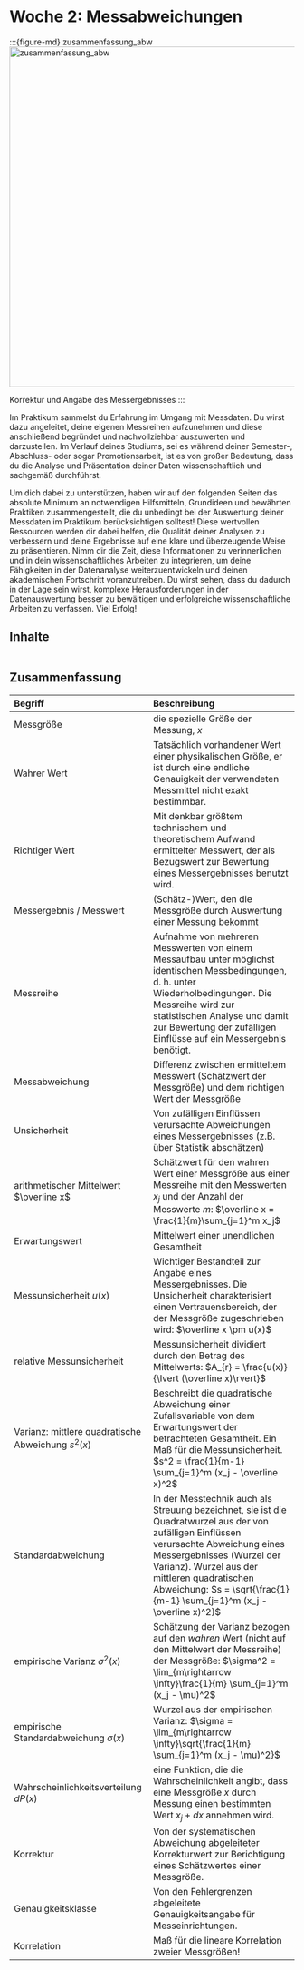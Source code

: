 # Woche 2: Messabweichungen

:::{figure-md} zusammenfassung_abw
<img src="draw/zusammenfassung_abw.jpg" alt="zusammenfassung_abw" width="600px" label = zusammenfassung_abw>

Korrektur und Angabe des Messergebnisses
:::

Im Praktikum sammelst du Erfahrung im Umgang mit Messdaten. Du wirst dazu angeleitet, deine eigenen Messreihen aufzunehmen und diese anschließend begründet und nachvollziehbar auszuwerten und darzustellen. Im Verlauf deines Studiums, sei es während deiner Semester-, Abschluss- oder sogar Promotionsarbeit, ist es von großer Bedeutung, dass du die Analyse und Präsentation deiner Daten wissenschaftlich und sachgemäß durchführst.

Um dich dabei zu unterstützen, haben wir auf den folgenden Seiten das absolute Minimum an notwendigen Hilfsmitteln, Grundideen und bewährten Praktiken zusammengestellt, die du unbedingt bei der Auswertung deiner Messdaten im Praktikum berücksichtigen solltest! Diese wertvollen Ressourcen werden dir dabei helfen, die Qualität deiner Analysen zu verbessern und deine Ergebnisse auf eine klare und überzeugende Weise zu präsentieren. Nimm dir die Zeit, diese Informationen zu verinnerlichen und in dein wissenschaftliches Arbeiten zu integrieren, um deine Fähigkeiten in der Datenanalyse weiterzuentwickeln und deinen akademischen Fortschritt voranzutreiben. Du wirst sehen, dass du dadurch in der Lage sein wirst, komplexe Herausforderungen in der Datenauswertung besser zu bewältigen und erfolgreiche wissenschaftliche Arbeiten zu verfassen. Viel Erfolg!

## Inhalte
```{tableofcontents}
```

## Zusammenfassung

| Begriff | Beschreibung |
|:--------------------|:----------------------------------------|
|Messgröße | die spezielle Größe der Messung, $x$ |
|Wahrer Wert | Tatsächlich vorhandener Wert einer physikalischen Größe, er ist durch eine endliche Genauigkeit der verwendeten Messmittel nicht exakt bestimmbar. |
|Richtiger Wert|Mit denkbar größtem technischem und theoretischem Aufwand ermittelter Messwert, der als Bezugswert zur Bewertung eines Messergebnisses benutzt wird. |
|Messergebnis / Messwert | (Schätz-)Wert, den die Messgröße durch Auswertung einer Messung bekommt|
|Messreihe|Aufnahme von mehreren Messwerten von einem Messaufbau unter möglichst identischen Messbedingungen, d. h. unter Wiederholbedingungen. Die Messreihe wird zur statistischen Analyse und damit zur Bewertung der zufälligen Einflüsse auf ein Messergebnis benötigt.|
|Messabweichung|Differenz zwischen ermitteltem Messwert (Schätzwert der Messgröße) und dem richtigen Wert der Messgröße|
|Unsicherheit|Von zufälligen Einflüssen verursachte Abweichungen eines Messergebnisses (z.B. über Statistik abschätzen)|
|arithmetischer Mittelwert $\overline x$ | Schätzwert für den wahren Wert einer Messgröße aus einer Messreihe mit den Messwerten $x_j$ und der Anzahl der Messwerte $m$: $\overline x = \frac{1}{m}\sum_{j=1}^m x_j$|
|Erwartungswert|Mittelwert einer unendlichen Gesamtheit|
|Messunsicherheit $u(x)$ | Wichtiger Bestandteil zur Angabe eines Messergebnisses. Die Unsicherheit charakterisiert einen Vertrauensbereich, der der Messgröße zugeschrieben wird: $\overline x \pm u(x)$ |
|relative Messunsicherheit | Messunsicherheit dividiert durch den Betrag des Mittelwerts: $A_{r} = \frac{u(x)}{\lvert (\overline x)\rvert}$| 
|Varianz: mittlere quadratische Abweichung $s^2(x)$ | Beschreibt die quadratische Abweichung einer Zufallsvariable von dem Erwartungswert der betrachteten Gesamtheit. Ein Maß für die Messunsicherheit. $s^2 = \frac{1}{m-1} \sum_{j=1}^m (x_j - \overline x)^2$|
|Standardabweichung | In der Messtechnik auch als Streuung bezeichnet, sie ist die Quadratwurzel aus der von zufälligen Einflüssen verursachte Abweichung eines Messergebnisses (Wurzel der Varianz). Wurzel aus der mittleren quadratischen Abweichung:  $s = \sqrt{\frac{1}{m-1} \sum_{j=1}^m (x_j - \overline x)^2}$ |
|empirische Varianz $\sigma^2(x)$ | Schätzung der Varianz bezogen auf den *wahren* Wert (nicht auf den Mittelwert der Messreihe) der Messgröße: $\sigma^2 = \lim_{m\rightarrow \infty}\frac{1}{m} \sum_{j=1}^m (x_j - \mu)^2$|
|empirische Standardabweichung $\sigma(x)$ | Wurzel aus der empirischen Varianz: $\sigma = \lim_{m\rightarrow \infty}\sqrt{\frac{1}{m} \sum_{j=1}^m (x_j - \mu)^2}$|
|Wahrscheinlichkeitsverteilung $dP(x)$ | eine Funktion, die die Wahrscheinlichkeit angibt, dass eine Messgröße $x$ durch Messung einen bestimmten Wert $x_j + dx$ annehmen wird.| 
|Korrektur|Von der systematischen Abweichung abgeleiteter Korrekturwert zur Berichtigung eines Schätzwertes einer Messgröße.|
|Genauigkeitsklasse|Von den Fehlergrenzen abgeleitete Genauigkeitsangabe für Messeinrichtungen.|
|Korrelation|Maß für die lineare Korrelation zweier Messgrößen!|